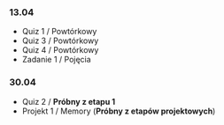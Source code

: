 ### 13.04
- Quiz 1 / Powtórkowy
- Quiz 3 / Powtórkowy
- Quiz 4 / Powtórkowy
- Zadanie 1 / Pojęcia

### 30.04
- Quiz 2 / **Próbny z etapu 1**
- Projekt 1 / Memory (**Próbny z etapów projektowych**)